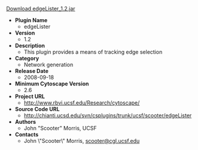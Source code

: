 <a href="edgeLister_1.2.jar">Download edgeLister_1.2.jar</a>

* __Plugin Name__
  * edgeLister
* __Version__
  * 1.2
* __Description__
  * This plugin provides a means of tracking edge selection
* __Category__
  * Network generation
* __Release Date__
  * 2008-09-18
* __Minimum Cytoscape Version__
  * 2.6
* __Project URL__
  * http://www.rbvi.ucsf.edu/Research/cytoscape/
* __Source Code URL__
  * http://chianti.ucsd.edu/svn/csplugins/trunk/ucsf/scooter/edgeLister
* __Authors__
  * John \"Scooter\" Morris, UCSF
* __Contacts__
  * John \\\"Scooter\\\" Morris, scooter@cgl.ucsf.edu

